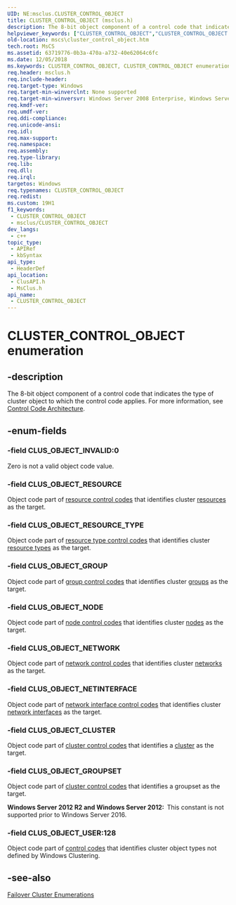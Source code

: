 ```yaml
---
UID: NE:msclus.CLUSTER_CONTROL_OBJECT
title: CLUSTER_CONTROL_OBJECT (msclus.h)
description: The 8-bit object component of a control code that indicates the type of cluster object to which the control code applies. For more information, see Control Code Architecture.
helpviewer_keywords: ["CLUSTER_CONTROL_OBJECT","CLUSTER_CONTROL_OBJECT enumeration [Failover Cluster]","CLUS_OBJECT_CLUSTER","CLUS_OBJECT_GROUP","CLUS_OBJECT_GROUPSET","CLUS_OBJECT_INVALID","CLUS_OBJECT_NETINTERFACE","CLUS_OBJECT_NETWORK","CLUS_OBJECT_NODE","CLUS_OBJECT_RESOURCE","CLUS_OBJECT_RESOURCE_TYPE","CLUS_OBJECT_USER","_CLUSTER_CONTROL_OBJECT","_CLUSTER_CONTROL_OBJECT enumeration [Failover Cluster]","clusapi/CLUSTER_CONTROL_OBJECT","clusapi/CLUS_OBJECT_CLUSTER","clusapi/CLUS_OBJECT_GROUP","clusapi/CLUS_OBJECT_GROUPSET","clusapi/CLUS_OBJECT_INVALID","clusapi/CLUS_OBJECT_NETINTERFACE","clusapi/CLUS_OBJECT_NETWORK","clusapi/CLUS_OBJECT_NODE","clusapi/CLUS_OBJECT_RESOURCE","clusapi/CLUS_OBJECT_RESOURCE_TYPE","clusapi/CLUS_OBJECT_USER","clusapi/_CLUSTER_CONTROL_OBJECT","msclus/CLUSTER_CONTROL_OBJECT","msclus/CLUS_OBJECT_CLUSTER","msclus/CLUS_OBJECT_GROUP","msclus/CLUS_OBJECT_GROUPSET","msclus/CLUS_OBJECT_INVALID","msclus/CLUS_OBJECT_NETINTERFACE","msclus/CLUS_OBJECT_NETWORK","msclus/CLUS_OBJECT_NODE","msclus/CLUS_OBJECT_RESOURCE","msclus/CLUS_OBJECT_RESOURCE_TYPE","msclus/CLUS_OBJECT_USER","msclus/_CLUSTER_CONTROL_OBJECT","mscs.cluster_control_object"]
old-location: mscs\cluster_control_object.htm
tech.root: MsCS
ms.assetid: 63719776-0b3a-470a-a732-40e62064c6fc
ms.date: 12/05/2018
ms.keywords: CLUSTER_CONTROL_OBJECT, CLUSTER_CONTROL_OBJECT enumeration [Failover Cluster], CLUS_OBJECT_CLUSTER, CLUS_OBJECT_GROUP, CLUS_OBJECT_GROUPSET, CLUS_OBJECT_INVALID, CLUS_OBJECT_NETINTERFACE, CLUS_OBJECT_NETWORK, CLUS_OBJECT_NODE, CLUS_OBJECT_RESOURCE, CLUS_OBJECT_RESOURCE_TYPE, CLUS_OBJECT_USER, _CLUSTER_CONTROL_OBJECT, _CLUSTER_CONTROL_OBJECT enumeration [Failover Cluster], clusapi/CLUSTER_CONTROL_OBJECT, clusapi/CLUS_OBJECT_CLUSTER, clusapi/CLUS_OBJECT_GROUP, clusapi/CLUS_OBJECT_GROUPSET, clusapi/CLUS_OBJECT_INVALID, clusapi/CLUS_OBJECT_NETINTERFACE, clusapi/CLUS_OBJECT_NETWORK, clusapi/CLUS_OBJECT_NODE, clusapi/CLUS_OBJECT_RESOURCE, clusapi/CLUS_OBJECT_RESOURCE_TYPE, clusapi/CLUS_OBJECT_USER, clusapi/_CLUSTER_CONTROL_OBJECT, msclus/CLUSTER_CONTROL_OBJECT, msclus/CLUS_OBJECT_CLUSTER, msclus/CLUS_OBJECT_GROUP, msclus/CLUS_OBJECT_GROUPSET, msclus/CLUS_OBJECT_INVALID, msclus/CLUS_OBJECT_NETINTERFACE, msclus/CLUS_OBJECT_NETWORK, msclus/CLUS_OBJECT_NODE, msclus/CLUS_OBJECT_RESOURCE, msclus/CLUS_OBJECT_RESOURCE_TYPE, msclus/CLUS_OBJECT_USER, msclus/_CLUSTER_CONTROL_OBJECT, mscs.cluster_control_object
req.header: msclus.h
req.include-header: 
req.target-type: Windows
req.target-min-winverclnt: None supported
req.target-min-winversvr: Windows Server 2008 Enterprise, Windows Server 2008 Datacenter
req.kmdf-ver: 
req.umdf-ver: 
req.ddi-compliance: 
req.unicode-ansi: 
req.idl: 
req.max-support: 
req.namespace: 
req.assembly: 
req.type-library: 
req.lib: 
req.dll: 
req.irql: 
targetos: Windows
req.typenames: CLUSTER_CONTROL_OBJECT
req.redist: 
ms.custom: 19H1
f1_keywords:
 - CLUSTER_CONTROL_OBJECT
 - msclus/CLUSTER_CONTROL_OBJECT
dev_langs:
 - c++
topic_type:
 - APIRef
 - kbSyntax
api_type:
 - HeaderDef
api_location:
 - ClusAPI.h
 - MsClus.h
api_name:
 - CLUSTER_CONTROL_OBJECT
---
```


# CLUSTER_CONTROL_OBJECT enumeration


## -description

The 8-bit object component of a control code that indicates the type of cluster object to which the 
    control code applies. For more information, see 
    <a href="/previous-versions/windows/desktop/mscs/control-code-architecture">Control Code Architecture</a>.

## -enum-fields

### -field CLUS_OBJECT_INVALID:0

Zero is not a valid object code value.

### -field CLUS_OBJECT_RESOURCE

Object code part of <a href="/previous-versions/windows/desktop/mscs/resource-control-codes">resource control codes</a> 
       that identifies cluster <a href="/previous-versions/windows/desktop/mscs/resources">resources</a> as the target.

### -field CLUS_OBJECT_RESOURCE_TYPE

Object code part of 
       <a href="/previous-versions/windows/desktop/mscs/resource-type-control-codes">resource type control codes</a> that identifies 
       cluster <a href="/previous-versions/windows/desktop/mscs/resource-types">resource types</a> as the target.

### -field CLUS_OBJECT_GROUP

Object code part of 
       <a href="/previous-versions/windows/desktop/mscs/group-control-codes">group control codes</a> that identifies cluster 
        <a href="/previous-versions/windows/desktop/mscs/groups">groups</a> as the target.

### -field CLUS_OBJECT_NODE

Object code part of <a href="/previous-versions/windows/desktop/mscs/node-control-codes">node control codes</a> that 
       identifies cluster <a href="/previous-versions/windows/desktop/mscs/nodes">nodes</a> as the target.

### -field CLUS_OBJECT_NETWORK

Object code part of <a href="/previous-versions/windows/desktop/mscs/network-control-codes">network control codes</a> that 
       identifies cluster <a href="/previous-versions/windows/desktop/mscs/networks">networks</a> as the target.

### -field CLUS_OBJECT_NETINTERFACE

Object code part of 
       <a href="/previous-versions/windows/desktop/mscs/network-interface-control-codes">network interface control codes</a> that 
       identifies cluster <a href="/previous-versions/windows/desktop/mscs/network-interfaces">network interfaces</a> as the 
       target.

### -field CLUS_OBJECT_CLUSTER

Object code part of <a href="/previous-versions/windows/desktop/mscs/cluster-control-codes">cluster control codes</a> that 
       identifies a <a href="/previous-versions/windows/desktop/mscs/c-gly">cluster</a> as the target.

### -field CLUS_OBJECT_GROUPSET

Object code part of <a href="/previous-versions/windows/desktop/mscs/cluster-control-codes">cluster control codes</a> that 
       identifies a groupset as the target.

<b>Windows Server 2012 R2 and Windows Server 2012:  </b>This constant is not supported prior to Windows Server 2016.

### -field CLUS_OBJECT_USER:128

Object code part of <a href="/previous-versions/windows/desktop/mscs/control-codes">control codes</a> that identifies 
       cluster object types not defined by Windows Clustering.

## -see-also

<a href="/previous-versions/windows/desktop/mscs/cluster-enumerations">Failover Cluster Enumerations</a>
